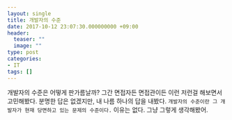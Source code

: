```yaml
---
layout: single
title: 개발자의 수준
date: 2017-10-12 23:07:30.000000000 +09:00
header:
  teaser: ""
  image: ""
type: post
categories:
- IT
tags: []
---
```

개발자의 수준은 어떻게 판가름날까? 그간 면접자든 면접관이든 이런 저런걸 해보면서 고민해봤다. 분명한 답은 없겠지만, 내 나름 하나의 답을 내봤다. `개발자의 수준이란 그 개발자가 현재 당면하고 있는 문제의 수준이다.` 이유는 없다. 그냥 그렇게 생각해봤어.